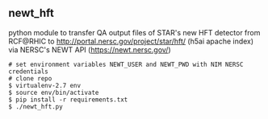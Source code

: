 newt_hft
--------

python module to transfer QA output files of STAR's new HFT detector from
RCF@RHIC to http://portal.nersc.gov/project/star/hft/ (h5ai apache index) via
NERSC's NEWT API (https://newt.nersc.gov/)

```
# set environment variables NEWT_USER and NEWT_PWD with NIM NERSC credentials
# clone repo
$ virtualenv-2.7 env
$ source env/bin/activate
$ pip install -r requirements.txt
$ ./newt_hft.py
```
